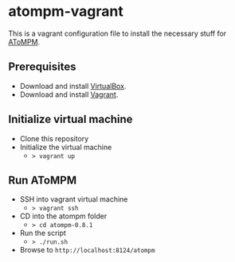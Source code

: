 # atompm-vagrant

This is a vagrant configuration file to install the necessary stuff for [AToMPM](https://github.com/atompm/atompm).

## Prerequisites

- Download and install [VirtualBox](https://www.virtualbox.org/).
- Download and install [Vagrant](https://www.vagrantup.com/).

## Initialize virtual machine

- Clone this repository
- Initialize the virtual machine
  - `> vagrant up`
  
## Run AToMPM

- SSH into vagrant virtual machine
  - `> vagrant ssh`
- CD into the atompm folder
  - `> cd atompm-0.8.1`
- Run the script
  - `> ./run.sh`
- Browse to `http://localhost:8124/atompm`
